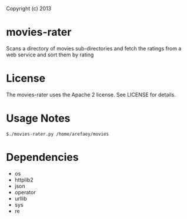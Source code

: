 Copyright (c) 2013

movies-rater
============

Scans a directory of movies sub-directories and fetch the ratings from a web service and sort them by rating  

License
=======
 
The movies-rater uses the Apache 2 license.  See LICENSE for details.

Usage Notes
===========

```
$./movies-rater.py /home/arefaey/movies
```

Dependencies
============

* os
* httplib2
* json
* operator
* urllib
* sys
* re
